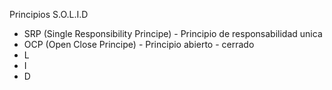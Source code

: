 Principios S.O.L.I.D

- SRP (Single Responsibility Principe) - Principio de responsabilidad unica
- OCP (Open Close Principe) - Principio abierto - cerrado
- L
- I
- D
